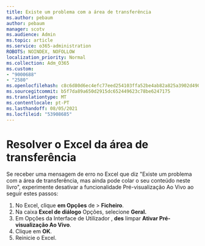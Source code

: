 ```yaml
---
title: Existe um problema com a área de transferência
ms.author: pebaum
author: pebaum
manager: scotv
ms.audience: Admin
ms.topic: article
ms.service: o365-administration
ROBOTS: NOINDEX, NOFOLLOW
localization_priority: Normal
ms.collection: Adm_O365
ms.custom:
- "9000688"
- "2580"
ms.openlocfilehash: c8c6d80d6ec4efc77eed254103ffa52be4ab82a825a3902d490f7059708e76e8
ms.sourcegitcommit: b5f7da89a650d2915dc652449623c78be6247175
ms.translationtype: MT
ms.contentlocale: pt-PT
ms.lasthandoff: 08/05/2021
ms.locfileid: "53908685"
---
```

# <a name="resolving-excel-clipboard-error"></a>Resolver o Excel da área de transferência

Se receber uma mensagem de erro no Excel que diz "Existe um problema com a área de transferência, mas ainda pode colar o seu conteúdo neste livro", experimente desativar a funcionalidade Pré-visualização Ao Vivo ao seguir estes passos:

1. No Excel, clique **em Opções** de  >  **Ficheiro**.
3. Na caixa **Excel de diálogo** Opções, selecione **Geral.**
4. Em Opções da Interface de Utilizador , **des** limpar **Ativar Pré-visualização Ao Vivo**.
5. Clique em **OK**.
6. Reinicie o Excel.
